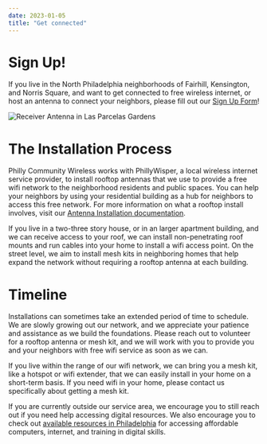 ```yaml
---
date: 2023-01-05
title: "Get connected"
---
```


# Sign Up!

If you live in the North Philadelphia neighborhoods of Fairhill, Kensington, and Norris Square, and want to get connected to free wireless internet, or host an antenna to connect your neighbors, please fill out our [Sign Up Form](https://forms.gle/4HaTLgsW4F76yu347)!

![Receiver Antenna in Las Parcelas Gardens](/images/antenna_detail2.jpg)

# The Installation Process

Philly Community Wireless works with PhillyWisper, a local wireless internet service provider, to install rooftop antennas that we use to provide a free wifi network to the neighborhood residents and public spaces. You can help your neighbors by using your residential building as a hub for neighbors to access this free network. For more information on what a rooftop install involves, visit our [Antenna Installation documentation](https://github.com/phillycommunitywireless/docs/blob/main/docs/installations.md). 

If you live in a two-three story house, or in an larger apartment building, and we can receive access to your roof, we can install non-penetrating roof mounts and run cables into your home to install a wifi access point. On the street level, we aim to install mesh kits in neighboring homes that help expand the network without requiring a rooftop antenna at each building.

# Timeline

Installations can sometimes take an extended period of time to schedule. We are slowly growing out our network, and we appreciate your patience and assistance as we build the foundations. Please reach out to volunteer for a rooftop antenna or mesh kit, and we will work with you to provide you and your neighbors with free wifi service as soon as we can. 

If you live within the range of our wifi network, we can bring you a mesh kit, like a hotspot or wifi extender, that we can easily install in your home on a short-term basis. If you need wifi in your home, please contact us specifically about getting a mesh kit.

If you are currently outside our service area, we encourage you to still reach out if you need help accessing digital resources. We also encourage you to check out [available resources in Philadelphia](https://phillycommunitywireless.org/resources/) for accessing affordable computers, internet, and training in digital skills. 
